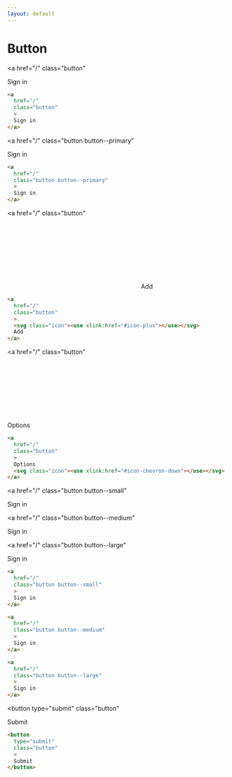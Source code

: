 ```yaml
---
layout: default
---
```


<h1>Button</h1>

<div class="components-preview">

<a
  href="/"
  class="button"
  >
  Sign in
</a>

</div>

<div class="components-code" markdown="1">

```html
<a
  href="/"
  class="button"
  >
  Sign in
</a>
```

</div>

<div class="components-preview">

<a
  href="/"
  class="button button--primary"
  >
  Sign in
</a>

</div>

<div class="components-code" markdown="1">

```html
<a
  href="/"
  class="button button--primary"
  >
  Sign in
</a>
```

</div>

<div class="components-preview">

<a
  href="/"
  class="button"
  >
  <svg class="icon"><use xlink:href="#icon-plus"></use></svg>
  Add
</a>

</div>

<div class="components-code" markdown="1">

```html
<a
  href="/"
  class="button"
  >
  <svg class="icon"><use xlink:href="#icon-plus"></use></svg>
  Add
</a>
```

</div>

<div class="components-preview">

<a
  href="/"
  class="button"
  >
  Options
  <svg class="icon"><use xlink:href="#icon-chevron-down"></use></svg>
</a>

</div>

<div class="components-code" markdown="1">

```html
<a
  href="/"
  class="button"
  >
  Options
  <svg class="icon"><use xlink:href="#icon-chevron-down"></use></svg>
</a>
```

</div>

<div class="components-preview">

<a
  href="/"
  class="button button--small"
  >
  Sign in
</a>

<a
  href="/"
  class="button button--medium"
  >
  Sign in
</a>

<a
  href="/"
  class="button button--large"
  >
  Sign in
</a>

</div>

<div class="components-code" markdown="1">

```html
<a
  href="/"
  class="button button--small"
  >
  Sign in
</a>

<a
  href="/"
  class="button button--medium"
  >
  Sign in
</a>

<a
  href="/"
  class="button button--large"
  >
  Sign in
</a>
```

</div>

<div class="components-preview">

<button
  type="submit"
  class="button"
  >
  Submit
</button>

</div>

<div class="components-code" markdown="1">

```html
<button
  type="submit"
  class="button"
  >
  Submit
</button>
```

</div>
